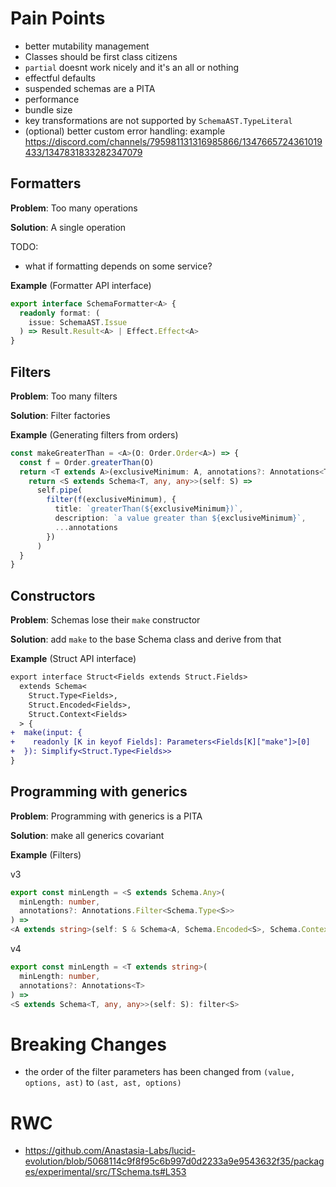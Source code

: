 # Pain Points

- better mutability management
- Classes should be first class citizens
- `partial` doesnt work nicely and it's an all or nothing
- effectful defaults
- suspended schemas are a PITA
- performance
- bundle size
- key transformations are not supported by `SchemaAST.TypeLiteral`
- (optional) better custom error handling: example https://discord.com/channels/795981131316985866/1347665724361019433/1347831833282347079

## Formatters

**Problem**: Too many operations

**Solution**: A single operation

TODO:

- what if formatting depends on some service?

**Example** (Formatter API interface)

```ts
export interface SchemaFormatter<A> {
  readonly format: (
    issue: SchemaAST.Issue
  ) => Result.Result<A> | Effect.Effect<A>
}
```

## Filters

**Problem**: Too many filters

**Solution**: Filter factories

**Example** (Generating filters from orders)

```ts
const makeGreaterThan = <A>(O: Order.Order<A>) => {
  const f = Order.greaterThan(O)
  return <T extends A>(exclusiveMinimum: A, annotations?: Annotations<T>) => {
    return <S extends Schema<T, any, any>>(self: S) =>
      self.pipe(
        filter(f(exclusiveMinimum), {
          title: `greaterThan(${exclusiveMinimum})`,
          description: `a value greater than ${exclusiveMinimum}`,
          ...annotations
        })
      )
  }
}
```

## Constructors

**Problem**: Schemas lose their `make` constructor

**Solution**: add `make` to the base Schema class and derive from that

**Example** (Struct API interface)

```diff
export interface Struct<Fields extends Struct.Fields>
  extends Schema<
    Struct.Type<Fields>,
    Struct.Encoded<Fields>,
    Struct.Context<Fields>
  > {
+  make(input: {
+    readonly [K in keyof Fields]: Parameters<Fields[K]["make"]>[0]
+  }): Simplify<Struct.Type<Fields>>
}
```

## Programming with generics

**Problem**: Programming with generics is a PITA

**Solution**: make all generics covariant

**Example** (Filters)

v3

```ts
export const minLength = <S extends Schema.Any>(
  minLength: number,
  annotations?: Annotations.Filter<Schema.Type<S>>
) =>
<A extends string>(self: S & Schema<A, Schema.Encoded<S>, Schema.Context<S>>): filter<S>
```

v4

```ts
export const minLength = <T extends string>(
  minLength: number,
  annotations?: Annotations<T>
) =>
<S extends Schema<T, any, any>>(self: S): filter<S>
```

# Breaking Changes

- the order of the filter parameters has been changed from `(value, options, ast)` to `(ast, ast, options)`

# RWC

- https://github.com/Anastasia-Labs/lucid-evolution/blob/5068114c9f8f95c6b997d0d2233a9e9543632f35/packages/experimental/src/TSchema.ts#L353
